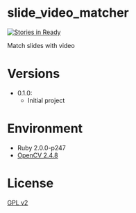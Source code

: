 slide_video_matcher
===================
[![Stories in Ready](https://badge.waffle.io/speed-of-light/slide_video_matcher.png?label=ready)](https://waffle.io/speed-of-light/slide_video_matcher)

Match slides with video

# Versions

- 0.1.0:
  - Initial project

# Environment

- Ruby 2.0.0-p247
- [OpenCV 2.4.8](http://opencv.org/)

# License

[ GPL v2 ](https://raw2.github.com/speed-of-light/slide_video_matcher/master/LICENSE)

